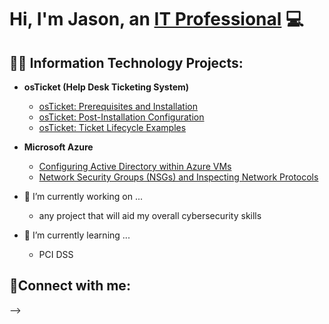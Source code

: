 <h1>Hi, I'm Jason, an <a href="https://linkedin.com//in/jason-stone876/">IT Professional</a> 💻
  
  

<h2>👨‍💻 Information Technology Projects:</h2>

- <b>osTicket (Help Desk Ticketing System)</b>
  - [osTicket: Prerequisites and Installation](https://github.com/Jayenots/osticket-prereqs)
  - [osTicket: Post-Installation Configuration](https://github.com/Jayenots/post-install-config)
  - [osTicket: Ticket Lifecycle Examples](https://github.com/Jayenots/ticket-lifecycle)
- <b>Microsoft Azure</b>
  - [Configuring  Active Directory within Azure VMs](https://github.com/joshmadakorcc/configure-ad)
  - [Network Security Groups (NSGs) and Inspecting Network Protocols](https://github.com/joshmadakorcc/azure-network-protocols)

- 🔭 I’m currently working on ...
  - any project that will aid my overall cybersecurity skills 

- 🌱 I’m currently learning ...
  - PCI DSS

<h2>🤳Connect with me:</h2>

[linkedin]: https://linkedin.com/in/jason-stone876/

-->
